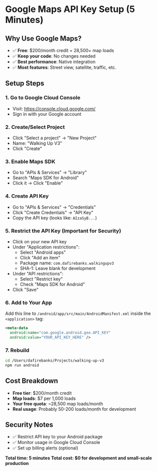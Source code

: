 # Google Maps API Key Setup (5 Minutes)

## Why Use Google Maps?
- ✅ **Free**: $200/month credit = 28,500+ map loads
- ✅ **Keep your code**: No changes needed
- ✅ **Best performance**: Native integration
- ✅ **Most features**: Street view, satellite, traffic, etc.

## Setup Steps

### 1. Go to Google Cloud Console
- Visit: https://console.cloud.google.com/
- Sign in with your Google account

### 2. Create/Select Project
- Click "Select a project" → "New Project"
- Name: "Walking Up V3" 
- Click "Create"

### 3. Enable Maps SDK
- Go to "APIs & Services" → "Library"
- Search "Maps SDK for Android"
- Click it → Click "Enable"

### 4. Create API Key
- Go to "APIs & Services" → "Credentials"
- Click "Create Credentials" → "API Key"
- Copy the API key (looks like: `AIzaSyB...`)

### 5. Restrict the API Key (Important for Security)
- Click on your new API key
- Under "Application restrictions":
  - Select "Android apps"
  - Click "Add an item"
  - Package name: `com.dafirebanks.walkingupv3`
  - SHA-1: Leave blank for development
- Under "API restrictions":
  - Select "Restrict key"
  - Check "Maps SDK for Android"
- Click "Save"

### 6. Add to Your App
Add this line to `/android/app/src/main/AndroidManifest.xml` inside the `<application>` tag:

```xml
<meta-data
  android:name="com.google.android.geo.API_KEY"
  android:value="YOUR_API_KEY_HERE" />
```

### 7. Rebuild
```bash
cd /Users/dafirebanks/Projects/walking-up-v3
npm run android
```

## Cost Breakdown
- **Free tier**: $200/month credit
- **Map loads**: $7 per 1,000 loads
- **Your free quota**: ~28,500 map loads/month
- **Real usage**: Probably 50-200 loads/month for development

## Security Notes
- ✅ Restrict API key to your Android package
- ✅ Monitor usage in Google Cloud Console
- ✅ Set up billing alerts (optional)

**Total time: 5 minutes**
**Total cost: $0 for development and small-scale production**
